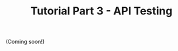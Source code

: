 ﻿---
title: Tutorial Part 3 - API Testing
layout: single
permalink: /tutorial/part-3-rest-api-testing/
toc: true
---

(Coming soon!)

